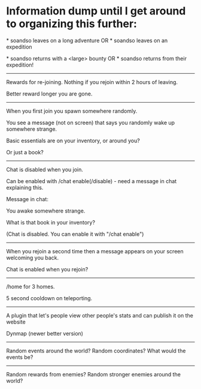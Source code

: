 # Information dump until I get around to organizing this further:

\* soandso leaves on a long adventure OR \* soandso leaves on an expedition

\* soandso returns with a \<large\> bounty OR \* soandso returns from their expedition!

-----

Rewards for re-joining. Nothing if you rejoin within 2 hours of leaving.

Better reward longer you are gone.

-----

When you first join you spawn somewhere randomly.

You see a message (not on screen) that says you randomly wake up somewhere strange.

Basic essentials are on your inventory, or around you?

Or just a book?

-----

Chat is disabled when you join.

Can be enabled with /chat enable(/disable) - need a message in chat explaining this.

Message in chat:

You awake somewhere strange.

What is that book in your inventory?

(Chat is disabled. You can enable it with "/chat enable")

-----

When you rejoin a second time then a message appears on your screen welcoming you back.

Chat is enabled when you rejoin?

-----

/home for 3 homes.

5 second cooldown on teleporting.

-----

A plugin that let's people view other people's stats and can publish it on the website

Dynmap (newer better version)

-----

Random events around the world? Random coordinates? What would the events be?

-----

Random rewards from enemies? Random stronger enemies around the world?
